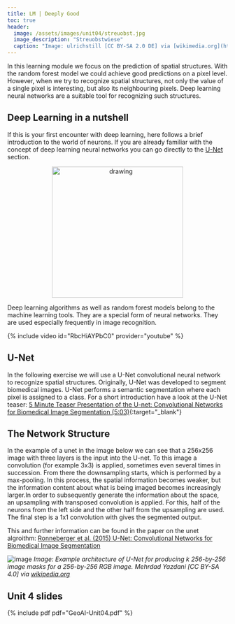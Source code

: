 ```yaml
---
title: LM | Deeply Good
toc: true
header:
  image: /assets/images/unit04/streuobst.jpg
  image_description: "Streuobstwiese"
  caption: "Image: ulrichstill [CC BY-SA 2.0 DE] via [wikimedia.org](https://commons.wikimedia.org/wiki/File:Tuebingen_Streuobstwiese.jpg)"
---
```



In this learning module we focus on the prediction of spatial structures. With the random forest model we could achieve good predictions on a pixel level. However, when we try to recognize spatial structures, not only the value of a single pixel is interesting, but also its neighbouring pixels. Deep learning neural networks are a suitable tool for recognizing such structures.
<!--more-->
## Deep Learning in a nutshell

If this is your first encounter with deep learning, here follows a brief introduction to the world of neurons. If you are already familiar with the concept of deep learning neural networks you can go directly to the [U-Net](#u-net) section.

<p align="center">
  <img width="300" height="300" src="../assets/images/unit04/deep_learning_image.png" alt="drawing">
</p>

Deep learning algorithms as well as random forest models belong to the machine learning tools. They are a special form of neural networks.
They are used especially frequently in image recognition.

{% include video id="RbcHiAYPbC0" provider="youtube" %}


## U-Net
In the following exercise we will use a U-Net convolutional neural network to recognize spatial structures. Originally, U-Net was developed to segment biomedical images. U-Net performs a semantic segmentation where each pixel is assigned to a class. For a short introduction have a look at the U-Net teaser:
[5 Minute Teaser Presentation of the U-net: Convolutional Networks for Biomedical Image Segmentation (5:03)](https://www.youtube.com/watch?v=81AvQQnpG4Q){:target="_blank"} 

## The Network Structure
In the example of a unet in the image below we can see that a 256x256 image with three layers is the input into the U-net. To this image a convolution (for example 3x3) is applied, sometimes even several times in succession. From there the downsampling starts, which is performed by a max-pooling. In this process, the spatial information becomes weaker, but the information content about what is being imaged becomes increasingly larger.In order to subsequently generate the information about the space, an upsampling with transposed convolution is applied.  For this, half of the neurons from the left side and the other half from the upsampling are used. The final step is a 1x1 convolution with gives the segmented output.

This and further information can be found in the paper on the unet algroithm: [Ronneberger et al. (2015) U-Net: Convolutional Networks for Biomedical Image Segmentation](https://arxiv.org/abs/1505.04597)

![image](../assets/images/unit04/Example_architecture_of_U-Net.png)
*Image: Example architecture of U-Net for producing k 256-by-256 image masks for a 256-by-256 RGB image. Mehrdad Yazdani [CC BY-SA 4.0] via [wikipedia.org](https://en.wikipedia.org/wiki/U-Net#/media/File:Example_architecture_of_U-Net_for_producing_k_256-by-256_image_masks_for_a_256-by-256_RGB_image.png)*


## Unit 4 slides

{% include pdf pdf="GeoAI-Unit04.pdf" %}